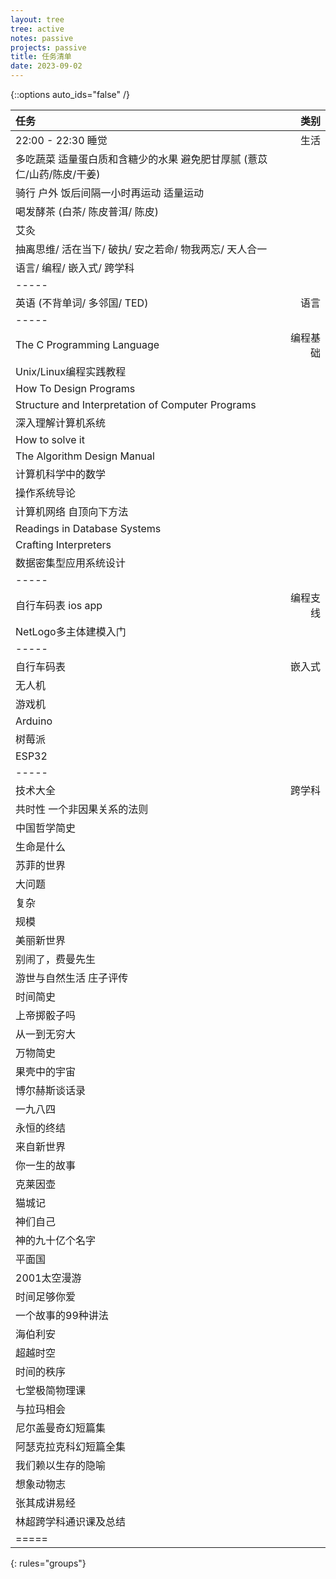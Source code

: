 ```yaml
---
layout: tree
tree: active
notes: passive
projects: passive
title: 任务清单
date: 2023-09-02
---
```



{::options auto_ids="false" /}


| 任务                                                                          | 类别       |
|:------------------------------------------------------------------------------|-----------:|
| 22:00 - 22:30 睡觉                                                            | 生活       |
| 多吃蔬菜 适量蛋白质和含糖少的水果 避免肥甘厚腻 (薏苡仁/山药/陈皮/干姜)        |            |
| 骑行 户外 饭后间隔一小时再运动 适量运动                                       |            |
| 喝发酵茶 (白茶/ 陈皮普洱/ 陈皮)                                               |            |
| 艾灸                                                                          |            |
| 抽离思维/ 活在当下/ 破执/ 安之若命/ 物我两忘/ 天人合一                        |            |
| 语言/ 编程/ 嵌入式/ 跨学科                                                    |            |
|-----
| 英语 (不背单词/ 多邻国/ TED)                                                  | 语言       |
|-----
| The C Programming Language                                                    | 编程基础   |
| Unix/Linux编程实践教程                                                        |            |
| How To Design Programs                                                        |            |
| Structure and Interpretation of Computer Programs                             |            |
| 深入理解计算机系统                                                            |            |
| How to solve it                                                               |            |
| The Algorithm Design Manual                                                   |            |
| 计算机科学中的数学                                                            |            |
| 操作系统导论                                                                  |            |
| 计算机网络 自顶向下方法                                                       |            |
| Readings in Database Systems                                                  |            |
| Crafting Interpreters                                                         |            |
| 数据密集型应用系统设计                                                        |            |
|-----
| 自行车码表 ios app                                                            | 编程支线   |
| NetLogo多主体建模入门                                                         |            |
|-----
| 自行车码表                                                                    | 嵌入式     |
| 无人机                                                                        |            |
| 游戏机                                                                        |            |
| Arduino                                                                       |            |
| 树莓派                                                                        |            |
| ESP32                                                                         |            |
|-----
| 技术大全                                                                      | 跨学科     |
| 共时性 一个非因果关系的法则                                                   |            |
| 中国哲学简史                                                                  |            |
| 生命是什么                                                                    |            |
| 苏菲的世界                                                                    |            |
| 大问题                                                                        |            |
| 复杂                                                                          |            |
| 规模                                                                          |            |
| 美丽新世界                                                                    |            |
| 别闹了，费曼先生                                                              |            |
| 游世与自然生活 庄子评传                                                       |            |
| 时间简史                                                                      |            |
| 上帝掷骰子吗                                                                  |            |
| 从一到无穷大                                                                  |            |
| 万物简史                                                                      |            |
| 果壳中的宇宙                                                                  |            |
| 博尔赫斯谈话录                                                                |            |
| 一九八四                                                                      |            |
| 永恒的终结                                                                    |            |
| 来自新世界                                                                    |            |
| 你一生的故事                                                                  |            |
| 克莱因壶                                                                      |            |
| 猫城记                                                                        |            |
| 神们自己                                                                      |            |
| 神的九十亿个名字                                                              |            |
| 平面国                                                                        |            |
| 2001太空漫游                                                                  |            |
| 时间足够你爱                                                                  |            |
| 一个故事的99种讲法                                                            |            |
| 海伯利安                                                                      |            |
| 超越时空                                                                      |            |
| 时间的秩序                                                                    |            |
| 七堂极简物理课                                                                |            |
| 与拉玛相会                                                                    |            |
| 尼尔盖曼奇幻短篇集                                                            |            |
| 阿瑟克拉克科幻短篇全集                                                        |            |
| 我们赖以生存的隐喻                                                            |            |
| 想象动物志                                                                    |            |
| 张其成讲易经                                                                  |            |
| 林超跨学科通识课及总结                                                        |            |
|=====
{: rules="groups"}


